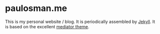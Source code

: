 paulosman.me
============

This is my personal website / blog. It is periodically assembled by [Jekyll](http://jekyllrb.com). It is based on the excellent [mediator theme](https://github.com/dirkfabisch/mediator). 

